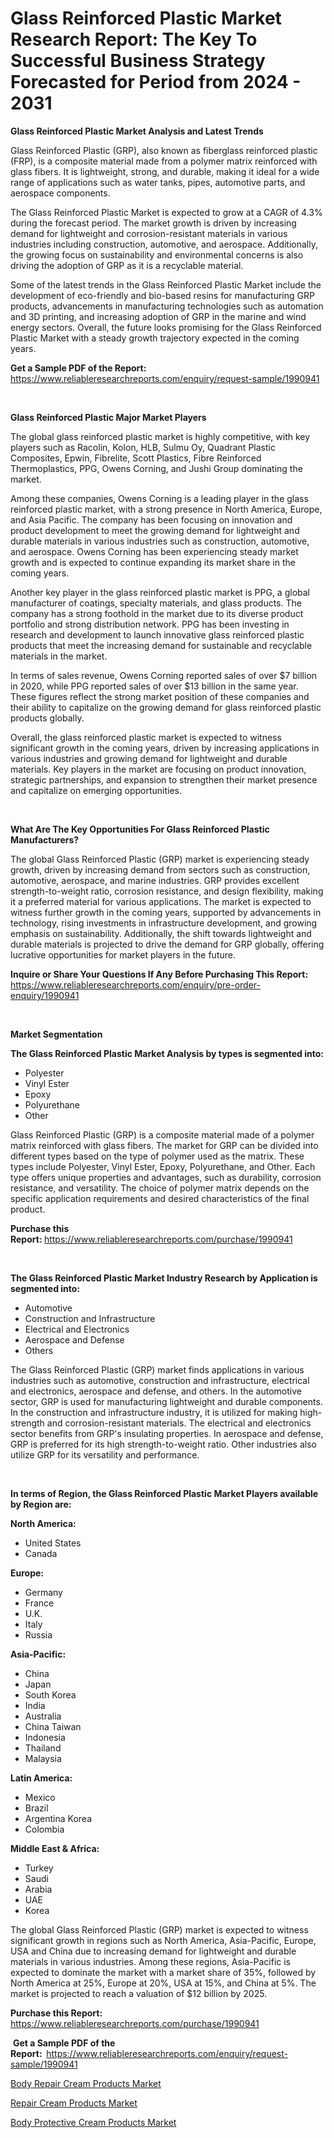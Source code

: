 <p><h1>Glass Reinforced Plastic Market Research Report: The Key To Successful Business Strategy Forecasted for Period from 2024 - 2031</h1></p><p><strong>Glass Reinforced Plastic Market Analysis and Latest Trends</strong></p>
<p><p>Glass Reinforced Plastic (GRP), also known as fiberglass reinforced plastic (FRP), is a composite material made from a polymer matrix reinforced with glass fibers. It is lightweight, strong, and durable, making it ideal for a wide range of applications such as water tanks, pipes, automotive parts, and aerospace components.</p><p>The Glass Reinforced Plastic Market is expected to grow at a CAGR of 4.3% during the forecast period. The market growth is driven by increasing demand for lightweight and corrosion-resistant materials in various industries including construction, automotive, and aerospace. Additionally, the growing focus on sustainability and environmental concerns is also driving the adoption of GRP as it is a recyclable material.</p><p>Some of the latest trends in the Glass Reinforced Plastic Market include the development of eco-friendly and bio-based resins for manufacturing GRP products, advancements in manufacturing technologies such as automation and 3D printing, and increasing adoption of GRP in the marine and wind energy sectors. Overall, the future looks promising for the Glass Reinforced Plastic Market with a steady growth trajectory expected in the coming years.</p></p>
<p><strong>Get a Sample PDF of the Report:&nbsp;</strong> <a href="https://www.reliableresearchreports.com/enquiry/request-sample/1990941">https://www.reliableresearchreports.com/enquiry/request-sample/1990941</a></p>
<p>&nbsp;</p>
<p><strong>Glass Reinforced Plastic Major Market Players</strong></p>
<p><p>The global glass reinforced plastic market is highly competitive, with key players such as Racolin, Kolon, HLB, Sulmu Oy, Quadrant Plastic Composites, Epwin, Fibrelite, Scott Plastics, Fibre Reinforced Thermoplastics, PPG, Owens Corning, and Jushi Group dominating the market. </p><p>Among these companies, Owens Corning is a leading player in the glass reinforced plastic market, with a strong presence in North America, Europe, and Asia Pacific. The company has been focusing on innovation and product development to meet the growing demand for lightweight and durable materials in various industries such as construction, automotive, and aerospace. Owens Corning has been experiencing steady market growth and is expected to continue expanding its market share in the coming years.</p><p>Another key player in the glass reinforced plastic market is PPG, a global manufacturer of coatings, specialty materials, and glass products. The company has a strong foothold in the market due to its diverse product portfolio and strong distribution network. PPG has been investing in research and development to launch innovative glass reinforced plastic products that meet the increasing demand for sustainable and recyclable materials in the market.</p><p>In terms of sales revenue, Owens Corning reported sales of over $7 billion in 2020, while PPG reported sales of over $13 billion in the same year. These figures reflect the strong market position of these companies and their ability to capitalize on the growing demand for glass reinforced plastic products globally.</p><p>Overall, the glass reinforced plastic market is expected to witness significant growth in the coming years, driven by increasing applications in various industries and growing demand for lightweight and durable materials. Key players in the market are focusing on product innovation, strategic partnerships, and expansion to strengthen their market presence and capitalize on emerging opportunities.</p></p>
<p>&nbsp;</p>
<p><strong>What Are The Key Opportunities For Glass Reinforced Plastic Manufacturers?</strong></p>
<p><p>The global Glass Reinforced Plastic (GRP) market is experiencing steady growth, driven by increasing demand from sectors such as construction, automotive, aerospace, and marine industries. GRP provides excellent strength-to-weight ratio, corrosion resistance, and design flexibility, making it a preferred material for various applications. The market is expected to witness further growth in the coming years, supported by advancements in technology, rising investments in infrastructure development, and growing emphasis on sustainability. Additionally, the shift towards lightweight and durable materials is projected to drive the demand for GRP globally, offering lucrative opportunities for market players in the future.</p></p>
<p><strong>Inquire or Share Your Questions If Any Before Purchasing This Report:</strong> <a href="https://www.reliableresearchreports.com/enquiry/pre-order-enquiry/1990941">https://www.reliableresearchreports.com/enquiry/pre-order-enquiry/1990941</a></p>
<p>&nbsp;</p>
<p><strong>Market Segmentation</strong></p>
<p><strong>The Glass Reinforced Plastic Market Analysis by types is segmented into:</strong></p>
<p><ul><li>Polyester</li><li>Vinyl Ester</li><li>Epoxy</li><li>Polyurethane</li><li>Other</li></ul></p>
<p><p>Glass Reinforced Plastic (GRP) is a composite material made of a polymer matrix reinforced with glass fibers. The market for GRP can be divided into different types based on the type of polymer used as the matrix. These types include Polyester, Vinyl Ester, Epoxy, Polyurethane, and Other. Each type offers unique properties and advantages, such as durability, corrosion resistance, and versatility. The choice of polymer matrix depends on the specific application requirements and desired characteristics of the final product.</p></p>
<p><strong>Purchase this Report:&nbsp;</strong><a href="https://www.reliableresearchreports.com/purchase/1990941">https://www.reliableresearchreports.com/purchase/1990941</a></p>
<p>&nbsp;</p>
<p><strong>The Glass Reinforced Plastic Market Industry Research by Application is segmented into:</strong></p>
<p><ul><li>Automotive</li><li>Construction and Infrastructure</li><li>Electrical and Electronics</li><li>Aerospace and Defense</li><li>Others</li></ul></p>
<p><p>The Glass Reinforced Plastic (GRP) market finds applications in various industries such as automotive, construction and infrastructure, electrical and electronics, aerospace and defense, and others. In the automotive sector, GRP is used for manufacturing lightweight and durable components. In the construction and infrastructure industry, it is utilized for making high-strength and corrosion-resistant materials. The electrical and electronics sector benefits from GRP's insulating properties. In aerospace and defense, GRP is preferred for its high strength-to-weight ratio. Other industries also utilize GRP for its versatility and performance.</p></p>
<p>&nbsp;</p>
<p><strong>In terms of Region, the Glass Reinforced Plastic Market Players available by Region are:</strong></p>
<p>
    <p> <strong> North America: </strong>
        <ul>
            <li>United States</li>
            <li>Canada</li>
        </ul>
        </p> 
    <p> <strong> Europe: </strong>
        <ul>
            <li>Germany</li>
            <li>France</li>
            <li>U.K.</li>
            <li>Italy</li>
            <li>Russia</li>
        </ul>
        </p> 
    <p> <strong> Asia-Pacific: </strong>
        <ul>
            <li>China</li>
            <li>Japan</li>
            <li>South Korea</li>
            <li>India</li>
            <li>Australia</li>
            <li>China Taiwan</li>
            <li>Indonesia</li>
            <li>Thailand</li>
            <li>Malaysia</li>
        </ul>
        </p> 
    <p> <strong> Latin America: </strong>
        <ul>
            <li>Mexico</li>
            <li>Brazil</li>
            <li>Argentina Korea</li>
            <li>Colombia</li>
        </ul>
        </p> 
    <p> <strong> Middle East & Africa: </strong>
        <ul>
            <li>Turkey</li>
            <li>Saudi</li>
            <li>Arabia</li>
            <li>UAE</li>
            <li>Korea</li>
        </ul>
    </p>
    </p>
<p><p>The global Glass Reinforced Plastic (GRP) market is expected to witness significant growth in regions such as North America, Asia-Pacific, Europe, USA and China due to increasing demand for lightweight and durable materials in various industries. Among these regions, Asia-Pacific is expected to dominate the market with a market share of 35%, followed by North America at 25%, Europe at 20%, USA at 15%, and China at 5%. The market is projected to reach a valuation of $12 billion by 2025.</p></p>
<p><strong>Purchase this Report: </strong><a href="https://www.reliableresearchreports.com/purchase/1990941">https://www.reliableresearchreports.com/purchase/1990941</a></p>
<p>&nbsp;<strong>Get a Sample PDF of the Report:&nbsp;&nbsp;</strong><a href="https://www.reliableresearchreports.com/enquiry/request-sample/1990941">https://www.reliableresearchreports.com/enquiry/request-sample/1990941</a></p>
<p><strong></strong></p>
<p><p><a href="https://view.publitas.com/reportprime-1/body-repair-cream-products-market-offer-valuable-insights-into-market-size-market-share-market-trends-and-projections-spanning-from-2023-to-2030/">Body Repair Cream Products Market</a></p><p><a href="https://view.publitas.com/reportprime-1/repair-cream-products-market-research-report-forecasted-for-period-from-2023-2030-by-market-type-market-application-and-region/">Repair Cream Products Market</a></p><p><a href="https://view.publitas.com/reportprime-1/body-protective-cream-products-market-insights-market-players-and-forecast-till-2030/">Body Protective Cream Products Market</a></p></p>